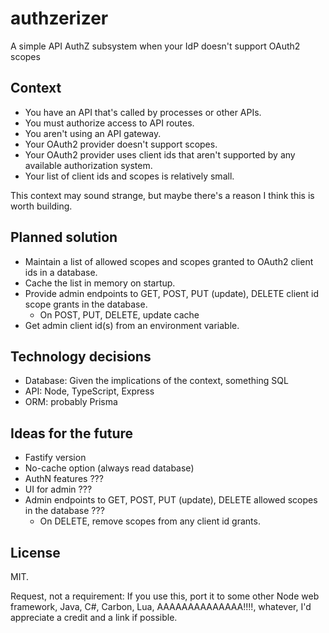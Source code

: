 # authzerizer

A simple API AuthZ subsystem when your IdP doesn't support OAuth2 scopes

## Context

- You have an API that's called by processes or other APIs.
- You must authorize access to API routes.
- You aren't using an API gateway.
- Your OAuth2 provider doesn't support scopes.
- Your OAuth2 provider uses client ids that aren't supported by any available authorization system.
- Your list of client ids and scopes is relatively small.

This context may sound strange, but maybe there's a reason I think this is worth building.

## Planned solution

- Maintain a list of allowed scopes and scopes granted to OAuth2 client ids in a database.
- Cache the list in memory on startup.
- Provide admin endpoints to GET, POST, PUT (update), DELETE client id scope grants in the database.
  - On POST, PUT, DELETE, update cache
- Get admin client id(s) from an environment variable.

## Technology decisions

- Database: Given the implications of the context, something SQL
- API: Node, TypeScript, Express
- ORM: probably Prisma

## Ideas for the future

- Fastify version
- No-cache option (always read database)
- AuthN features ???
- UI for admin ???
- Admin endpoints to GET, POST, PUT (update), DELETE allowed scopes in the database ???
  - On DELETE, remove scopes from any client id grants.

## License

MIT.

Request, not a requirement: If you use this, port it to some other Node web framework, Java, C#, Carbon, Lua, AAAAAAAAAAAAAA!!!!, whatever, I'd appreciate a credit and a link if possible.
